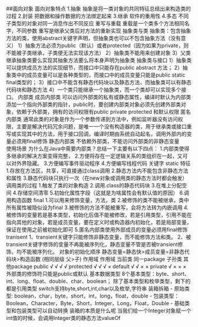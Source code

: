 ##面向对象
	面向对象特点
	    1.抽象
	    	抽象是将一类对象的共同特征总结出来构造类的过程
	    2.封装
	    	把数据和操作数据的方法绑定起来
	    3.继承
	    	软件的重用性
	    4.多态
	    	不同子类型的对象对同一消息作出不同反应
	重写与重载
		重载是一个类多个方法相同名字，不同参数
		重写是继承父类后对方法的重新实现
	抽象类与类
	    抽象类：包含抽象方法的类，使用abstract关键字声明，但抽象类也可以不包含抽象方法（没有意义）
	    1）抽象方法必须为public（默认）或者protected（因为如果为private，则不能被子类继承，子类便无法实现该方法）
	    2）抽象类不能用来创建对象
	    3）父类继承抽象类要么实现其抽象方法要么将本身声明为抽象类
	抽象类与接口
	    1）抽象类可以提供成员方法的实现细节，而接口中只能存在public abstract 方法；
	    2）抽象类中的成员变量可以是各种类型的，而接口中的成员变量只能是public static final类型的；
	    3）接口中不能含有静态代码块以及静态方法，而抽象类可以有静态代码块和静态方法
	    4）一个类只能继承一个抽象类，而一个类却可以实现多个接口。
	内部类
	    成员内部类
	        可以访问外部类的私有或静态属性，编译时默认为内部类添加一个指向外部类的指针，public时，要创建内部类对象必须先创建外部类对象，依赖于外部类，拥有的访问权限有public private protected 和默认权限
	    匿名内部类
	        通常此类的对象是作为一个参数传递到方法中，例如监听器没有访问权限，主要是解决代码冗余问题，是唯一一个没有构造器的类，用于继承类或接口重写或实现其中的方法，用于接口回调，编译时期由系统自动起名，调用外部内的变量必须用final修饰
	    静态内部类
	        不依赖外部类，不能访问外部类的非静态变量    
	    使用场景
	        为什么在Java中需要内部类？总结一下主要有以下四点：
	        1.内部类使得多继承的解决方案变得完整，
	        2.方便将存在一定逻辑关系的类组织在一起，又可以对外界隐藏。
	        3.方便编写事件驱动程序
	        4.方便编写线程代码
	关键字
	    static
	        特征
	            1.存放在方法区，共享，可直接通过class调用
	            2.静态方法内不能包含非静态方法和属性
	            3.静态代码块只执行一次（在new对象或调用类的静态方法时都会触发）
	        调用类的过程
	            1.触发了类的对象构造
	            2.调用.class的静态代码块
	            3.在堆上分配空间
	            4.存储空间清零
	            5.初始化属性字段（这就是为啥属性会有默认值的原因）
	            6.调用构造函数
	    final
	        1.可以用来修饰变量，方法，类
	        2.被修饰的类不能被继承，类中所有属性被隐似设为final
	        3.被修饰的方法不能被重写，会将方法转为内嵌调用
	        4.被修饰的变量若是基本类型，初始化后值不能被修改，若是引用类型，引用不能在指向其他的对象，若是成员变量，要在定义时或构造器内初始化，若是局部变量，保证在使用之前被初始化即可
	        5.匿名内部类使用外部成员的变量必须用final修饰
	    tranisent
	        1、transient关键字只能修饰非静态变量，而不能修饰方法和类。
	        2、被transient关键字修饰的变量不再能被序列化，静态变量不管是否被transient修饰，均不能被序列化。
	对象的初始化顺序
	    静态变量=静态快>成员变量=非静态代码块>构造函数 (相同层级 父>子)
	作用域
	    作用域 当前类 同一package 子孙类 其他package 
	    public       √          √           √            √ 
	    protected √         √            √            × 
	    default    √         √            ×            × 
	    private     √         ×            ×             × 
	    外部类的修饰符只能是public或默认
	基本数据类型
	    8个基本类型：byte、short、int、long、float、double、char、boolean；
	    除了基本类型和枚举类型，剩下的都是引用类型
	    switch支持byte,short,int,char以及枚举,字符串
	装箱拆箱
	    - 原始类型: boolean，char，byte，short，int，long，float，double
	    - 包装类型：Boolean，Character，Byte，Short，Integer，Long，Float，Double
	    - 基础类型和包装类型可以自动转换
	    装箱的本质是什么呢
	        当我们给一个Integer对象赋一个int值的时候，会调用Integer类的静态方法valueOf
